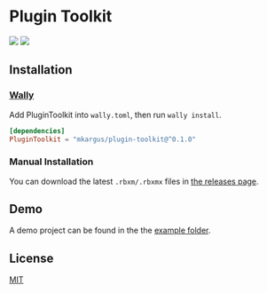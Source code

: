 # Plugin Toolkit
[![](https://github.com/mkargus/plugin-toolkit/workflows/CI/badge.svg?event=push)](https://github.com/mkargus/plugin-toolkit/actions)
[![](https://img.shields.io/github/release/mkargus/plugin-toolkit.svg?style=flat-square)](https://github.com/mkargus/plugin-toolkit/releases)

## Installation
### [Wally](https://github.com/upliftgames/wally)
Add PluginToolkit into `wally.toml`, then run `wally install`.
```toml
[dependencies]
PluginToolkit = "mkargus/plugin-toolkit@^0.1.0"
```

### Manual Installation
You can download the latest `.rbxm/.rbxmx` files in [the releases page](https://github.com/mkargus/plugin-toolkit/releases/latest).

## Demo
A demo project can be found in the the [example folder](/example).

## License
[MIT](/LICENSE)
